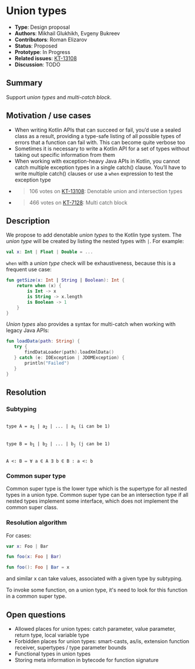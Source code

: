 # Union types

* **Type**: Design proposal
* **Authors**: Mikhail Glukhikh, Evgeny Bukreev
* **Contributors**: Roman Elizarov
* **Status**: Proposed
* **Prototype**: In Progress
* **Related issues**: [KT-13108](https://youtrack.jetbrains.com/issue/KT-13108)
* **Discussion**: TODO

## Summary

Support *union types* and *multi-catch block*.

## Motivation / use cases

- When writing Kotlin APIs that can succeed or fail, you’d use a sealed class as a result, providing a type-safe listing of all possible types of errors that a function can fail with. 
  This can become quite verbose too
- Sometimes it is necessary to write a Kotlin API for a set of types without taking out specific information from them
- When working with exception-heavy Java APIs in Kotlin, you cannot catch multiple exception types in a single catch() clause. 
  You’ll have to write multiple catch() clauses or use a `when` expression to test the exception type
- >106 votes on [KT-13108](https://youtrack.jetbrains.com/issue/KT-13108): Denotable union and intersection types
- >466 votes on [KT-7128](https://youtrack.jetbrains.com/issue/KT-7128): Multi catch block

## Description

We propose to add denotable *union types* to the Kotlin type system. 
The *union type* will be created by listing the nested types with `|`. 
For example:
```kotlin
val x: Int | Float | Double = ...
```

`when` with a *union type* check will be exhaustiveness, because this is a frequent use case:
```kotlin
fun getSize(x: Int | String | Boolean): Int {
    return when (x) {
        is Int -> x
        is String -> x.length
        is Boolean -> 1
    }
}
```

*Union types* also provides a syntax for multi-catch when working with legacy Java APIs:
```kotlin
fun loadData(path: String) {
   try {
       findDataLoader(path).loadXmlData()
   } catch (e: IOException | JDOMException) {
       println("Failed")
   }
}
```
## Resolution

### Subtyping
<code>
type A = a<sub>1</sub> | a<sub>2</sub> | ... | a<sub>i</sub> (i can be 1)
</code>
<br>
<code>
type B = b<sub>1</sub> | b<sub>2</sub> | ... | b<sub>j</sub> (j can be 1)
</code>
<br>
<code>
A <: B &hArr; &forall; a &isin; A &exist; b &isin; B : a <: b
</code>

### Common super type
Common super type is the lower type which is the supertype for all nested types in a union type.
Common super type can be an intersection type if all nested types implement some interface, which does not implement the common super class.

### Resolution algorithm
For cases:
```kotlin
var x: Foo | Bar
```
```kotlin
fun foo(x: Foo | Bar)
```
```kotlin
fun foo(): Foo | Bar = x
```
and similar x can take values, associated with a given type by subtyping.

To invoke some function, on a union type, it's need to look for this function in a common super type.

## Open questions

- Allowed places for union types: catch parameter, value parameter, return type, local variable type
- Forbidden places for union types: smart-casts, as/is, extension function receiver, supertypes / type parameter bounds
- Functional types in union types
- Storing meta information in bytecode for function signature
